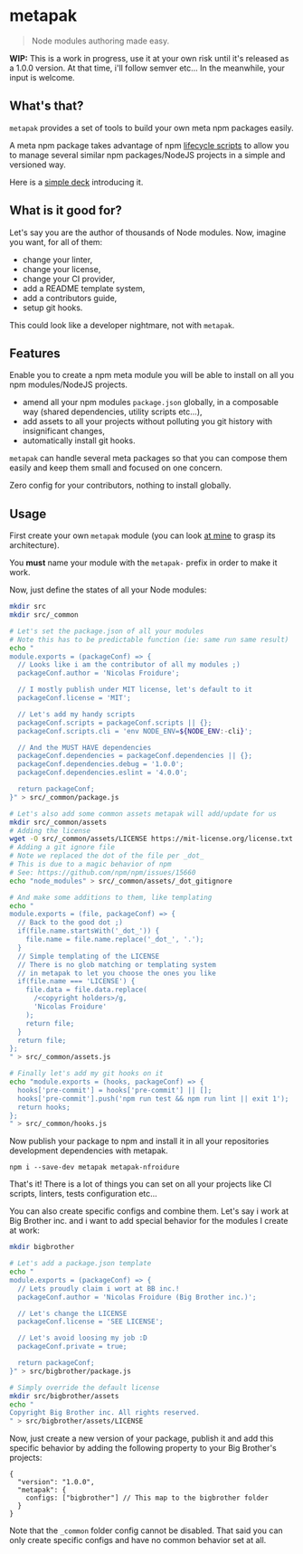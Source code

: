 # metapak
> Node modules authoring made easy.

**WIP:** This is a work in progress, use it at your own risk
 until it's released as a 1.0.0 version. At that time, i'll
 follow semver etc... In the meanwhile, your input is welcome.

## What's that?

`metapak` provides a set of tools to build your own meta npm packages easily.

A meta npm package takes advantage of npm
 [lifecycle scripts](https://docs.npmjs.com/misc/scripts)
 to allow you to manage several similar npm packages/NodeJS
 projects in a simple and versioned way.

Here is a [simple deck](https://slides.com/nfroidure/meta-npm-packages/live#/)
 introducing it.

## What is it good for?

Let's say you are the author of thousands of Node modules.
Now, imagine you want, for all of them:
- change your linter,
- change your license,
- change your CI provider,
- add a README template system,
- add a contributors guide,
- setup git hooks.

This could look like a developer nightmare, not with `metapak`.

## Features

Enable you to create a npm meta module you will be able to install
 on all you npm modules/NodeJS projects.
- amend all your npm modules `package.json` globally, in
 a composable way (shared dependencies, utility scripts etc...),
- add assets to all your projects without polluting you git
 history with insignificant changes,
- automatically install git hooks.

`metapak` can handle several meta packages so that you can compose
 them easily and keep them small and focused on one concern.

Zero config for your contributors, nothing to install globally.

## Usage

First create your own `metapak` module (you can look
 [at mine](https://github.com/nfroidure/metapak-nfroidure) to grasp its
 architecture).

You **must** name your module with the `metapak-` prefix in order to make
 it work.

Now, just define the states of all your Node modules:
```sh
mkdir src
mkdir src/_common

# Let's set the package.json of all your modules
# Note this has to be predictable function (ie: same run same result)
echo "
module.exports = (packageConf) => {
  // Looks like i am the contributor of all my modules ;)
  packageConf.author = 'Nicolas Froidure';

  // I mostly publish under MIT license, let's default to it
  packageConf.license = 'MIT';

  // Let's add my handy scripts
  packageConf.scripts = packageConf.scripts || {};
  packageConf.scripts.cli = 'env NODE_ENV=${NODE_ENV:-cli}';

  // And the MUST HAVE dependencies
  packageConf.dependencies = packageConf.dependencies || {};
  packageConf.dependencies.debug = '1.0.0';
  packageConf.dependencies.eslint = '4.0.0';

  return packageConf;
}" > src/_common/package.js

# Let's also add some common assets metapak will add/update for us
mkdir src/_common/assets
# Adding the license
wget -O src/_common/assets/LICENSE https://mit-license.org/license.txt
# Adding a git ignore file
# Note we replaced the dot of the file per _dot_
# This is due to a magic behavior of npm
# See: https://github.com/npm/npm/issues/15660
echo "node_modules" > src/_common/assets/_dot_gitignore

# And make some additions to them, like templating
echo "
module.exports = (file, packageConf) => {
  // Back to the good dot ;)
  if(file.name.startsWith('_dot_')) {
    file.name = file.name.replace('_dot_', '.');
  }
  // Simple templating of the LICENSE
  // There is no glob matching or templating system
  // in metapak to let you choose the ones you like
  if(file.name === 'LICENSE') {
    file.data = file.data.replace(
      /<copyright holders>/g,
      'Nicolas Froidure'
    );
    return file;
  }
  return file;
};
" > src/_common/assets.js

# Finally let's add my git hooks on it
echo "module.exports = (hooks, packageConf) => {
  hooks['pre-commit'] = hooks['pre-commit'] || [];
  hooks['pre-commit'].push('npm run test && npm run lint || exit 1');
  return hooks;
};
" > src/_common/hooks.js
```

Now publish your package to npm and install it in all
 your repositories development dependencies with metapak.

```
npm i --save-dev metapak metapak-nfroidure
```

That's it! There is a lot of things you can set on all your projects like
 CI scripts, linters, tests configuration etc...

You can also create specific configs and combine them. Let's say i work at
 Big Brother inc. and i want to add special behavior for the modules I create
 at work:

```sh
mkdir bigbrother

# Let's add a package.json template
echo "
module.exports = (packageConf) => {
  // Lets proudly claim i wort at BB inc.!
  packageConf.author = 'Nicolas Froidure (Big Brother inc.)';

  // Let's change the LICENSE
  packageConf.license = 'SEE LICENSE';

  // Let's avoid loosing my job :D
  packageConf.private = true;

  return packageConf;
}" > src/bigbrother/package.js

# Simply override the default license
mkdir src/bigbrother/assets
echo "
Copyright Big Brother inc. All rights reserved.
" > src/bigbrother/assets/LICENSE
```

Now, just create a new version of your package, publish it and add
 this specific behavior by adding the following property to your
 Big Brother's projects:
```
{
  "version": "1.0.0",
  "metapak": {
    configs: ["bigbrother"] // This map to the bigbrother folder
  }
}
```

Note that the `_common` folder config cannot be disabled. That said you can
  only create specific configs and have no common behavior set at all.

